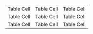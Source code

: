 |            |            |            |
| ---------- | ---------- | ---------- |
| Table Cell | Table Cell | Table Cell |
| Table Cell | Table Cell | Table Cell |
| Table Cell | Table Cell | Table Cell |
